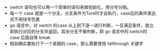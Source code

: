 - switch 语句也可以用一个简单的语句来做初始化，用分号分隔。
- 每一个 case 就是一个分支，分支条件为Ture时才会执行，case后的条件表达式不用括号包裹
- go 语言中，对 switch 的case 从上到下逐一进行判断，一旦满足条件，就立即执行对应的分支并返回，其余分支不做判断，即 go 语言中的 switch的 case 后面自带 break
- 假如确实要执行下一个紧跟的 case，那么需要使用 fallthrough 关键字
